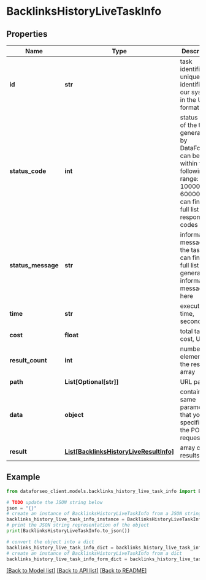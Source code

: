 # BacklinksHistoryLiveTaskInfo


## Properties

Name | Type | Description | Notes
------------ | ------------- | ------------- | -------------
**id** | **str** | task identifier unique task identifier in our system in the UUID format | [optional] 
**status_code** | **int** | status code of the task generated by DataForSEO, can be within the following range: 10000-60000 you can find the full list of the response codes here | [optional] 
**status_message** | **str** | informational message of the task you can find the full list of general informational messages here | [optional] 
**time** | **str** | execution time, seconds | [optional] 
**cost** | **float** | total tasks cost, USD | [optional] 
**result_count** | **int** | number of elements in the result array | [optional] 
**path** | **List[Optional[str]]** | URL path | [optional] 
**data** | **object** | contains the same parameters that you specified in the POST request | [optional] 
**result** | [**List[BacklinksHistoryLiveResultInfo]**](BacklinksHistoryLiveResultInfo.md) | array of results | [optional] 

## Example

```python
from dataforseo_client.models.backlinks_history_live_task_info import BacklinksHistoryLiveTaskInfo

# TODO update the JSON string below
json = "{}"
# create an instance of BacklinksHistoryLiveTaskInfo from a JSON string
backlinks_history_live_task_info_instance = BacklinksHistoryLiveTaskInfo.from_json(json)
# print the JSON string representation of the object
print(BacklinksHistoryLiveTaskInfo.to_json())

# convert the object into a dict
backlinks_history_live_task_info_dict = backlinks_history_live_task_info_instance.to_dict()
# create an instance of BacklinksHistoryLiveTaskInfo from a dict
backlinks_history_live_task_info_form_dict = backlinks_history_live_task_info.from_dict(backlinks_history_live_task_info_dict)
```
[[Back to Model list]](../README.md#documentation-for-models) [[Back to API list]](../README.md#documentation-for-api-endpoints) [[Back to README]](../README.md)


